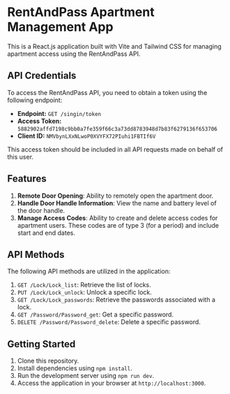 # RentAndPass Apartment Management App

This is a React.js application built with Vite and Tailwind CSS for managing apartment access using the RentAndPass API.

## API Credentials

To access the RentAndPass API, you need to obtain a token using the following endpoint:

- **Endpoint:** `GET /singin/token`
- **Access Token:** `5882902affd7198c9bb0a7fe359f66c3a73dd8783948d7b83f6279136f653706`
- **Client ID:** `NMVbynLXxNLwoP0XVYFX72PIuhi1FBTIf6V`

This access token should be included in all API requests made on behalf of this user.

## Features

1. **Remote Door Opening**: Ability to remotely open the apartment door.
2. **Handle Door Handle Information**: View the name and battery level of the door handle.
3. **Manage Access Codes**: Ability to create and delete access codes for apartment users. These codes are of type 3 (for a period) and include start and end dates.

## API Methods

The following API methods are utilized in the application:

1. `GET /Lock/Lock_list`: Retrieve the list of locks.
2. `PUT /Lock/Lock_unlock`: Unlock a specific lock.
3. `GET /Lock/Lock_passwords`: Retrieve the passwords associated with a lock.
4. `GET /Password/Password_get`: Get a specific password.
5. `DELETE /Password/Password_delete`: Delete a specific password.

## Getting Started

1. Clone this repository.
2. Install dependencies using `npm install`.
3. Run the development server using `npm run dev`.
4. Access the application in your browser at `http://localhost:3000`.

